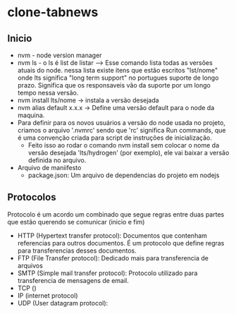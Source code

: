 # clone-tabnews

## Inicio

- nvm - node version manager
- nvm ls - o ls é list de listar --> Esse comando lista todas as versões atuais do node.
nessa lista existe itens que estão escritos "lst/nome" onde lts significa "long term support" no portugues suporte de longo prazo. Significa que os responsaveis vão da suporte por um longo tempo nessa versão.
- nvm install lts/nome -> instala a versão desejada
- nvm alias default x.x.x -> Define uma versão default para o node da maquina.
- Para definir para os novos usuários a versão do node usada no projeto, criamos o arquivo '.nvmrc' sendo que 'rc' significa Run commands, que é uma convenção criada para script de instruções de inicialização.
    - Feito isso ao rodar o comando nvm install sem colocar o nome da versão desejada 'lts/hydrogen' (por exemplo), ele vai baixar a versão definida no arquivo.
- Arquivo de maniifesto
    - package.json: Um arquivo de dependencias do projeto em nodejs

## Protocolos

Protocolo é um acordo um combinado que segue regras entre duas partes que estão querendo se comunicar (inicio e fim)

- HTTP (Hypertext transfer protocol): Documentos que contenham referencias para outros documentos. É um protocolo que define regras para transferencias desses documentos.
- FTP (File Transfer protocol): Dedicado mais para transferencia de arquivos
- SMTP (Simple mail transfer protocol): Protocolo utilizado para transferencia de mensagens de email.
- TCP ()
- IP (internet protocol)
- UDP (User datagram protocol): 